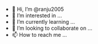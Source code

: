 - 👋 Hi, I’m @ranju2005
- 👀 I’m interested in ...
- 🌱 I’m currently learning ...
- 💞️ I’m looking to collaborate on ...
- 📫 How to reach me ...

<!---
ranju2005/ranju2005 is a ✨ special ✨ repository because its `README.md` (this file) appears on your GitHub profile.
You can click the Preview link to take a look at your changes.
u
v
h
h
